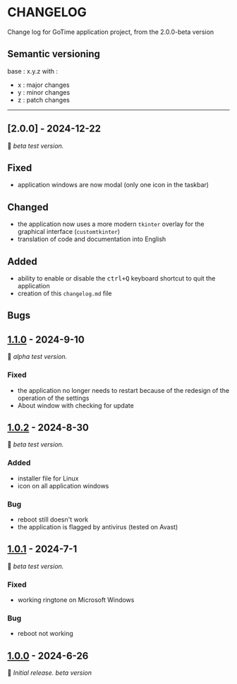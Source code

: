 # CHANGELOG

Change log for GoTime application project, from the 2.0.0-beta version

## Semantic versioning
base : x.y.z
with :
- x : major changes
- y : minor changes
- z : patch changes

___
## [2.0.0] - 2024-12-22

🔄 _beta test version._

## Fixed
- application windows are now modal (only one icon in the taskbar)

## Changed
- the application now uses a more modern `tkinter` overlay for the graphical interface (`customtkinter`)
- translation of code and documentation into English

## Added
- ability to enable or disable the <kbd>ctrl+Q</kbd> keyboard shortcut to quit the application
- creation of this `changelog.md` file

## Bugs

## [1.1.0] - 2024-9-10

🔄 _alpha test version._

### Fixed
- the application no longer needs to restart because of the redesign of the operation of the settings
- About window with checking for update

## [1.0.2] - 2024-8-30

🔄 _beta test version._

### Added
- installer file for Linux
- icon on all application windows

### Bug
- reboot still doesn't work
- the application is flagged by antivirus (tested on Avast)

## [1.0.1] - 2024-7-1

🔄 _beta test version._

### Fixed
- working ringtone on Microsoft Windows

### Bug
- reboot not working

## [1.0.0] - 2024-6-26
🌱 _Initial release. beta version_

[1.1.0]: https://www.github.com/pandaroux007/RepulsTime/releases/tag/v1.1.0-beta
[1.0.2]: https://www.github.com/pandaroux007/RepulsTime/releases/tag/v1.0.1-stable
[1.0.1]: https://www.github.com/pandaroux007/RepulsTime/releases/tag/v1.0.1-stable
[1.0.0]: https://www.github.com/pandaroux007/RepulsTime/releases/tag/v1.0.1-beta